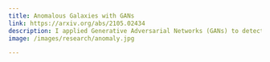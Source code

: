 ```yaml
---
title: Anomalous Galaxies with GANs
link: https://arxiv.org/abs/2105.02434
description: I applied Generative Adversarial Networks (GANs) to detect anomalous images in the Hyper-Suprime Cam survey. Along with a novel method for anomaly characterization with convolutional autoencoders, we found galaxy mergers, tidal features, extreme star-formers, and even some unexplainable objects. Read about it <a href="https://arxiv.org/abs/2105.02434">here</a>, and find more <a href="https://weirdgalaxi.es">https://weirdgalaxi.es</a> yourself!
image: /images/research/anomaly.jpg

---
```

